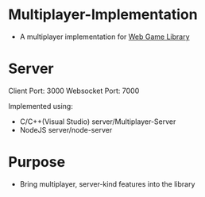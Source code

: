 # Multiplayer-Implementation
- A multiplayer implementation for [Web Game Library](https://github.com/BlueAmongUs/Web-Game-Library)

# Server

Client Port: 3000
Websocket Port: 7000

Implemented using:
- C/C++(Visual Studio) server/Multiplayer-Server
- NodeJS server/node-server

# Purpose

- Bring multiplayer, server-kind features into the library